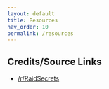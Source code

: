 ```yaml
---
layout: default
title: Resources
nav_order: 10
permalink: /resources
---
```


## Credits/Source Links
* [/r/RaidSecrets](https://www.reddit.com/r/raidsecrets/)
